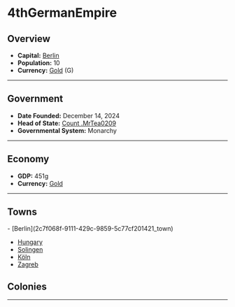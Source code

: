 <!--UNDEDITED FILE, remove this entire line if this file has been edited!-->
# <!--NAME-->4thGermanEmpire<!--NAME-->

## Overview

- **Capital:** <!--CAPITAL_LINK-->[Berlin](2c7f068f-9111-429c-9859-5c77cf201421_town)<!--CAPITAL_LINK-->
- **Population:** <!--POPULATION-->10<!--POPULATION-->
- **Currency:** <!--CURRENCY_LINK-->[Gold](Gold_currency)<!--CURRENCY_LINK--> (<!--CURRENCY_ABV-->G<!--CURRENCY_ABV-->)

---

## Government

- **Date Founded:** <!--FOUNDED-->December 14, 2024<!--FOUNDED-->
- **Head of State:** <!--LEADER_TITLE_LINK-->[Count .MrTea0209](.MrTea0209_user)<!--LEADER_TITLE_LINK-->
- **Governmental System:** <!--GOVERNMENT-->Monarchy<!--GOVERNMENT-->

---

## Economy

- **GDP:** <!--GDP-->451g<!--GDP-->
- **Currency:** <!--CURRENCY_LINK-->[Gold](Gold_currency)<!--CURRENCY_LINK-->

---

## Towns

<!--TOWNS-->- [Berlin](2c7f068f-9111-429c-9859-5c77cf201421_town)
- [Hungary](b92f2f01-5ca0-4a08-8907-1f024ff4266f_town)
- [Solingen](3d0b67cb-7459-4244-9cb2-8f62dac4a429_town)
- [Köln](c57f6e83-1e57-4087-acae-82c7701c4362_town)
- [Zagreb](8949ff5d-612d-4783-803c-9d38011212c2_town)<!--TOWNS-->

## Colonies

<!--COLONIES--><!--COLONIES-->

---
